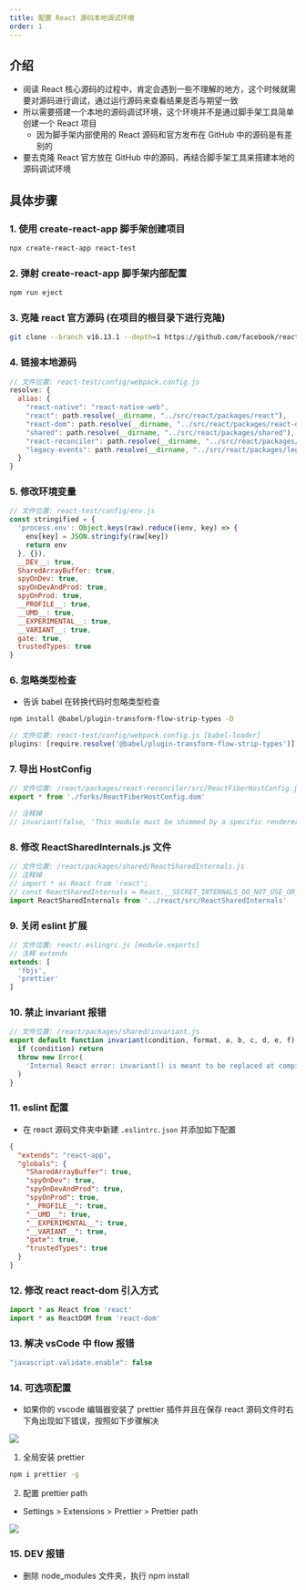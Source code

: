 ```yaml
---
title: 配置 React 源码本地调试环境
order: 1
---
```


## 介绍

- 阅读 React 核心源码的过程中，肯定会遇到一些不理解的地方，这个时候就需要对源码进行调试，通过运行源码来查看结果是否与期望一致
- 所以需要搭建一个本地的源码调试环境，这个环境并不是通过脚手架工具简单创建一个 React 项目
  - 因为脚手架内部使用的 React 源码和官方发布在 GitHub 中的源码是有差别的
- 要去克隆 React 官方放在 GitHub 中的源码，再结合脚手架工具来搭建本地的源码调试环境

## 具体步骤

### 1. 使用 create-react-app 脚手架创建项目

```bash
npx create-react-app react-test
```

### 2. 弹射 create-react-app 脚手架内部配置

```bash
npm run eject
```

### 3. 克隆 react 官方源码 (在项目的根目录下进行克隆)

```bash
git clone --branch v16.13.1 --depth=1 https://github.com/facebook/react.git src/react
```

### 4. 链接本地源码

```javascript
// 文件位置: react-test/config/webpack.config.js
resolve: {
  alias: {
    "react-native": "react-native-web",
    "react": path.resolve(__dirname, "../src/react/packages/react"),
    "react-dom": path.resolve(__dirname, "../src/react/packages/react-dom"),
    "shared": path.resolve(__dirname, "../src/react/packages/shared"),
    "react-reconciler": path.resolve(__dirname, "../src/react/packages/react-reconciler"),
    "legacy-events": path.resolve(__dirname, "../src/react/packages/legacy-events")
  }
}
```

### 5. 修改环境变量

```javascript
// 文件位置: react-test/config/env.js
const stringified = {
  'process.env': Object.keys(raw).reduce((env, key) => {
    env[key] = JSON.stringify(raw[key])
    return env
  }, {}),
  __DEV__: true,
  SharedArrayBuffer: true,
  spyOnDev: true,
  spyOnDevAndProd: true,
  spyOnProd: true,
  __PROFILE__: true,
  __UMD__: true,
  __EXPERIMENTAL__: true,
  __VARIANT__: true,
  gate: true,
  trustedTypes: true
}
```

### 6. 忽略类型检查

- 告诉 babel 在转换代码时忽略类型检查

```bash
npm install @babel/plugin-transform-flow-strip-types -D
```

```javascript
// 文件位置: react-test/config/webpack.config.js [babel-loader]
plugins: [require.resolve('@babel/plugin-transform-flow-strip-types')]
```

### 7. 导出 HostConfig

```javascript
// 文件位置: /react/packages/react-reconciler/src/ReactFiberHostConfig.js
export * from './forks/ReactFiberHostConfig.dom'

// 注释掉
// invariant(false, 'This module must be shimmed by a specific renderer.');
```

### 8. 修改 ReactSharedInternals.js 文件

```javascript
// 文件位置: /react/packages/shared/ReactSharedInternals.js
// 注释掉
// import * as React from 'react';
// const ReactSharedInternals = React.__SECRET_INTERNALS_DO_NOT_USE_OR_YOU_WILL_BE_FIRED;
import ReactSharedInternals from '../react/src/ReactSharedInternals'
```

### 9. 关闭 eslint 扩展

```javascript
// 文件位置: react/.eslingrc.js [module.exports]
// 注释 extends
extends: [
  'fbjs',
  'prettier'
]
```

### 10. 禁止 invariant 报错

```javascript
// 文件位置: /react/packages/shared/invariant.js
export default function invariant(condition, format, a, b, c, d, e, f) {
  if (condition) return
  throw new Error(
    'Internal React error: invariant() is meant to be replaced at compile ' + 'time. There is no runtime version.'
  )
}
```

### 11. eslint 配置

- 在 react 源码文件夹中新建 `.eslintrc.json` 并添加如下配置

```json
{
  "extends": "react-app",
  "globals": {
    "SharedArrayBuffer": true,
    "spyOnDev": true,
    "spyOnDevAndProd": true,
    "spyOnProd": true,
    "__PROFILE__": true,
    "__UMD__": true,
    "__EXPERIMENTAL__": true,
    "__VARIANT__": true,
    "gate": true,
    "trustedTypes": true
  }
}
```

### 12. 修改 react react-dom 引入方式

```javascript
import * as React from 'react'
import * as ReactDOM from 'react-dom'
```

### 13. 解决 vsCode 中 flow 报错

```javascript
"javascript.validate.enable": false
```

### 14. 可选项配置

- 如果你的 vscode 编辑器安装了 prettier 插件并且在保存 react 源码文件时右下角出现如下错误，按照如下步骤解决

![](https://cdn.jsdmirror.com/gh/zxwin0125/image-repo/img/Frame/React/29.png)

1. 全局安装 prettier

```bash
npm i prettier -g
```

2. 配置 prettier path

- Settings > Extensions > Prettier > Prettier path

![](https://cdn.jsdmirror.com/gh/zxwin0125/image-repo/img/Frame/React/30.png)

### 15. **DEV** 报错

- 删除 node_modules 文件夹，执行 npm install
